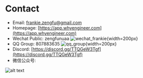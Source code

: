 # Contact

- Email: frankie.zengfu@gmail.com
- Homepage: [https://app.whyengineer.com](https://app.whyengineer.com)
- Wechat Public: zengfunuaa
  ![wechat_frankie](../../media/about/wechatme.jpg){width=200px}
- QQ Group: 807883635
  ![qq_group](../../media/about/qq.jpg){width=200px}
- Discord: [https://discord.gg/TTQGeW3Tgf](https://discord.gg/TTQGeW3Tgf)
- 微信公众号:

![alt text](mp.png) 
